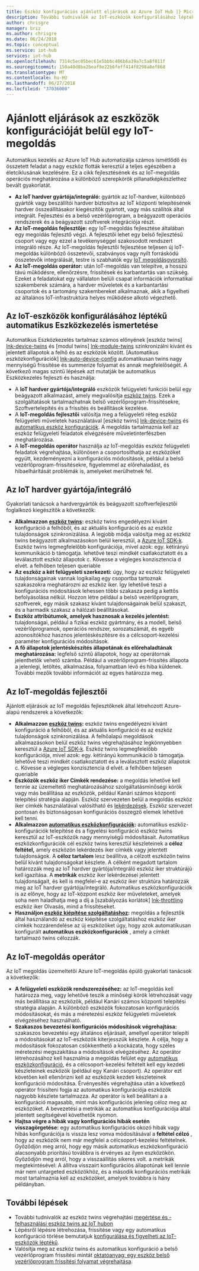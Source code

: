 ```yaml
---
title: Eszköz konfigurációs ajánlott eljárások az Azure IoT Hub |} Microsoft Docs
description: További tudnivalók az IoT-eszközök konfigurálásához léptékű gyakorlati tanácsok
author: chrisgre
manager: briz
ms.author: chrisgre
ms.date: 06/24/2018
ms.topic: conceptual
ms.service: iot-hub
services: iot-hub
ms.openlocfilehash: 7314c5ec05bec61e5bbbc406b6a39a7c5a8f011f
ms.sourcegitcommit: 150a40d8ba2beaf9e22b6feff414f8298a8ef868
ms.translationtype: MT
ms.contentlocale: hu-HU
ms.lasthandoff: 06/27/2018
ms.locfileid: "37036008"
---
```

# <a name="best-practices-for-device-configuration-within-an-iot-solution"></a>Ajánlott eljárások az eszközök konfigurációját belül egy IoT-megoldás

Automatikus kezelés az Azure IoT Hub automatizálja számos ismétlődő és összetett feladat a nagy eszköz flották keresztül a teljes egészében a életciklusának kezelésére. Ez a cikk fejlesztésének és az IoT-megoldás operációs meghatározása a különböző szerepkörök pillanatképkészlethez bevált gyakorlatát.

* **Az IoT hardver gyártója/integráló:** gyártók az IoT-hardver, különböző gyártók vagy beszállítói hardver biztosítva az IoT központi telepítésének hardver összeállításakor kiegészítők gyártott, vagy más szállítók által integrált. Fejlesztési és a belső vezérlőprogram, a beágyazott operációs rendszerek és a beágyazott szoftverek integrációja részt.
* **Az IoT-megoldás fejlesztője:** egy IoT-megoldás fejlesztése általában egy megoldás fejlesztő végzi. A fejlesztői lehet egy belső fejlesztésű csoport vagy egy ezzel a tevékenységgel szakosodott rendszert integráló része. Az IoT-megoldás fejlesztői fejlesztése teljesen új IoT-megoldás különböző összetevői, szabványos vagy nyílt forráskódú összetevők integrálását, testre is szabhatók egy [IoT megoldásgyorsító][lnk-solution].
* **Az IoT-megoldás operátor:** után IoT-megoldás van telepítve, a hosszú távú működésre, ellenőrzésre, frissítések és karbantartás van szükség. Ezeket a feladatokat egy vállalaton belüli csapat információk informatikai szakemberek számára, a hardver műveletek és a karbantartási csoportok és a tartomány szakembereket alkalmaznak, akik a figyelheti az általános IoT-infrastruktúra helyes működése alkotó végezhető.

## <a name="understand-automatic-device-management-for-configuring-iot-devices-at-scale"></a>Az IoT-eszközök konfigurálásához léptékű automatikus Eszközkezelés ismertetése

Automatikus Eszközkezelés tartalmaz számos előnyének [eszköz twins] [ lnk-device-twins] és [modul twins] [ lnk-module-twins] szinkronizálni kívánt és jelentett állapotok a felhő és az eszközök között.  [Automatikus eszközkonfigurációk] [ lnk-auto-device-config] automatikusan twins nagy mennyiségű frissítése és summerize folyamat és annak megfelelőségét. A következő magas szintű lépések azt mutatják be automatikus Eszközkezelés fejleszti és használja:

* A **IoT hardver gyártója/integráló** eszközök felügyeleti funkciói belül egy beágyazott alkalmazást, amely megvalósítja [eszköz twins][lnk-device-twins]. Ezek a szolgáltatások tartalmazhatnak belső vezérlőprogram-frissítésekre, Szoftvertelepítés és a frissítés és beállítások kezelése.
* A **IoT-megoldás fejlesztői** valósítja meg a felügyeleti réteg eszköz felügyeleti műveletek használatával [eszköz twins] [ lnk-device-twins] és [automatikus eszköz konfigurációk][lnk-auto-device-config]. A megoldás tartalmaznia kell az eszköz felügyeleti feladatok elvégzésére műveletinterfészben meghatározása.
* A **IoT-megoldás operátor** használja az IoT-megoldás eszköz felügyeleti feladatok végrehajtása, különösen a csoportosíthatja az eszközöket együtt, kezdeményezni a konfigurációs módosítások, például a belső vezérlőprogram-frissítésekre, figyelemmel az előrehaladást, és hibaelhárítását problémák is, amelyeket merülhetnek fel.

## <a name="iot-hardware-manufacturerintegrator"></a>Az IoT hardver gyártója/integráló

Gyakorlati tanácsok a hardvergyártók és beágyazott szoftverfejlesztői foglalkozó kiegészítők a következők:

* **Alkalmazzon [eszköz twins][lnk-device-twins]:** eszköz twins engedélyezni kívánt konfiguráció a felhőből, és az aktuális konfiguráció és az eszköz tulajdonságok szinkronizálása.  A legjobb módja valósítja meg az eszköz twins beágyazott alkalmazásokon belül keresztül, a [Azure IoT SDK-k][lnk-azure-sdk].  Eszköz twins legmegfelelőbb konfigurációja, mivel azok: egy. kétirányú kommunikáció b támogatja. lehetővé teszi mindkét csatlakoztatott és a leválasztott eszköz állapotok c. Kövesse a végleges konzisztencia d elvét. a felhőben teljesen queriable
* **Az eszköz a két felügyeleti szerkezeti:** úgy, hogy az eszköz felügyeleti tulajdonságainak vannak logikailag egy csoportba tartoznak szakaszokra meghatározni az eszköz iker. Így lehetővé teszi a konfigurációs módosítások lehessen többi szakasza pedig a kettős befolyásolása nélkül. Hozzon létre például a belső vezérlőprogram, szoftverek, egy másik szakasz kívánt tulajdonságainak belül szakaszt, és a harmadik szakasz a hálózati beállításokat. 
* **Eszköz attribútumok, amelyek hasznosak a kezelés jelentést:** tulajdonságai, például a fizikai eszköz gyártmány, és a modell, belső vezérlőprogramok, operációs rendszer, sorozatszámát, és egyéb azonosítókhoz hasznos jelentéskészítésre és a célcsoport-kezelési paraméter konfigurációs módosítások.
* **A fő állapotok jelentéskészítés állapotának és előrehaladtának meghatározása:** legfelső szintű állapotok, hogy az operátornak jelenthetők vehető számba. Például a vezérlőprogram-frissítés állapota a jelenlegi, letöltés, alkalmazása, folyamatban lévő és hiba küldenek.  További mezők további információt az egyes határozza meg.  

## <a name="iot-solution-developer"></a>Az IoT-megoldás fejlesztői

Ajánlott eljárások az IoT megoldás fejlesztőknek által létrehozott Azure-alapú rendszerek a következők:

* **Alkalmazzon [eszköz twins][lnk-device-twins]:** eszköz twins engedélyezni kívánt konfiguráció a felhőből, és az aktuális konfiguráció és az eszköz tulajdonságok szinkronizálása.  A felhőalapú megoldások alkalmazásokon belül eszköz twins végrehajtásához legkönnyebben keresztül a [Azure IoT SDK-k][lnk-azure-sdk].  Eszköz twins legmegfelelőbb konfigurációja, mivel azok: egy. kétirányú kommunikáció b támogatja. lehetővé teszi mindkét csatlakoztatott és a leválasztott eszköz állapotok c. Kövesse a végleges konzisztencia d elvét. a felhőben teljesen queriable
* **Eszközök eszköz iker Címkék rendezése:** a megoldás lehetővé kell tennie az üzemeltető meghatározásához szolgáltatásminőségi körök vagy más beállítása az eszközök, például Kanári számos központi telepítési stratégia alapján. Eszköz szervezeten belül a megoldás eszköz iker címkék használatával valósítható és [lekérdezések][lnk-queries].  Eszköz szervezet pontosan és biztonságosan konfigurációs összegző elemek lehetővé kell tenni.
* **Alkalmazzon [automatikus eszközkonfigurációk][lnk-auto-device-config]:** automatikus eszköz-konfigurációk telepítése és a figyelési konfiguráció eszköz twins keresztül az IoT-eszközök nagy mennyiségű módosításait.  Automatikus eszközkonfigurációk cél eszköz twins keresztül készleteinek a **céloz feltétel,** amely eszközön lekérdezés iker címkék vagy jelentett tulajdonságok. A **céloz tartalom** lesz beállítva, a célzott eszközön twins belül kívánt tulajdonságokat készlete. A célként megadott tartalom határozzák meg az IoT hardver gyártója/integráló eszköz iker struktúrájú kell igazítása.  A **metrikák** eszköz iker lekérdezései jelentett tulajdonságait, és kell is megfelel-e az eszköz iker struktúra határozzák meg az IoT hardver gyártója/integráló. Automatikus eszközkonfigurációk is az előnye, hogy az IoT-központ eszköz iker műveleteket, amelyek soha nem haladhatja meg a díj a [szabályozás korlátok] [ lnk-throttling] eszköz iker Olvasás, mind a frissítéseket.
* **Használjon [eszköz kiépítése szolgáltatáshoz][lnk-dps]:** megoldás a fejlesztők által használandó az eszköz kiépítése szolgáltatáshoz eszköz iker címkék hozzárendelése az új eszközöket úgy, hogy azok automatikusan konfigurált **automatikus eszközkonfigurációk** , amely a címkét tartalmazó twins célozzák. 

## <a name="iot-solution-operator"></a>Az IoT-megoldás operátor

Az IoT megoldás üzemeltetői Azure IoT-megoldás épülő gyakorlati tanácsok a következők:

* **A felügyeleti eszközök rendszerezéséhez:** az IoT-megoldás kell határozza meg, vagy lehetővé teszik a minőségi körök létrehozását vagy más beállítása az eszközök, például Kanári számos központi telepítési stratégia alapján. A különböző eszközök fokozatosan konfigurációs módosításokat, és más a méretezési eszköz felügyeleti műveletek elvégzéséhez használható.
* **Szakaszos bevezetési konfigurációs módosítások végrehajtása:** szakaszos bevezetési egy általános eljárásait, amellyel operátor telepíti a módosításokat az IoT-eszközök kiterjesszük készlete. A célja, hogy a módosítások fokozatosan csökkenthető a kockázata, hogy széles méretezési megszakítása a módosítások elvégzéséhez.  Az operátor létrehozásához kell használnia a megoldás felület egy [automatikus eszközkonfiguráció][lnk-auto-device-config], és a célcsoport-kezelési feltételt kell egy kezdeti készleteinek eszközök (például egy Kanári csoport).  Az operátor ezt követően kell ellenőrizni kell az eszközök kezdeti készleteinek konfiguráció módosítása.  Érvényesítés végrehajtása után a következő operátor frissíteni fogja az automatikus konfigurációja eszközök nagyobb készlete tartalmazza. Az operátor is kell beállítani a a konfiguráció magasabb, mint más konfigurációs jelenleg céloz meg az eszközöket.  A bevezetési a metrikák az automatikus konfigurációja által jelentett segítségével követhetők nyomon. 
* **Hajtsa végre a hibák vagy konfigurációs hibák esetén visszagörgetése:** egy automatikus konfigurációs okozó hibák vagy hibás konfigurációja is vissza lesz vonva módosításával a **feltétel célzó** , hogy az eszközök nem már megfelel a célcsoport-kezelési feltételnek.  Győződjön meg arról, hogy egy másik automatikus eszközkonfiguráció alacsonyabb prioritású továbbra is érvényes az ilyen eszközökön.  Győződjön meg arról, hogy a visszaállítás sikeres volt. a metrikák megtekintésével: A állítva visszaírt konfigurációs állapotúnak kell lennie már nem untargeted eszközökhöz, és a második konfigurációs metrikák most tartalmaznia kell az eszközöket, amelyek továbbra is hány példányban.


## <a name="next-steps"></a>További lépések

* További tudnivalók az eszköz twins végrehajtási [megértése és -felhasználási eszköz twins az IoT hubon][lnk-device-twins]
* Lépésről lépésre létrehozása, frissítése vagy egy automatikus konfiguráció törlése bemutatjuk [konfigurálása és figyelheti az IoT-eszközök léptékű][lnk-auto-device-config].
* Valósítja meg az eszköz twins és automatikus konfiguráció a belső vezérlőprogram frissítési mintát [oktatóanyag: egy eszköz belső vezérlőprogram frissítési folyamat végrehajtása][lnk-firmware-update].

<!-- Links -->
[lnk-device-twins]: iot-hub-devguide-device-twins.md
[lnk-module-twins]: iot-hub-devguide-module-twins.md
[lnk-auto-device-config]: iot-hub-auto-device-config.md
[lnk-firmware-update]: tutorial-firmware-update.md
[lnk-throttling]: iot-hub-devguide-quotas-throttling.md
[lnk-queries]: iot-hub-devguide-query-language.md
[lnk-dps]: ../iot-dps/how-to-manage-enrollments.md
[lnk-azure-sdk]: https://github.com/Azure/azure-iot-sdks
[lnk-solution]: https://azure.microsoft.com/features/iot-accelerators/